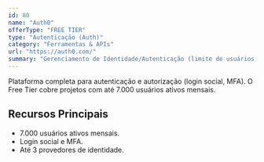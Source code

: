 ```yaml
---
id: 80
name: "Auth0"
offerType: "FREE TIER"
type: "Autenticação (Auth)"
category: "Ferramentas & APIs"
url: "https://auth0.com/"
summary: "Gerenciamento de Identidade/Autenticação (limite de usuários)."
---
```


Plataforma completa para autenticação e autorização (login social, MFA). O Free Tier cobre projetos com até 7.000 usuários ativos mensais.

## Recursos Principais

- 7.000 usuários ativos mensais.
- Login social e MFA.
- Até 3 provedores de identidade.
